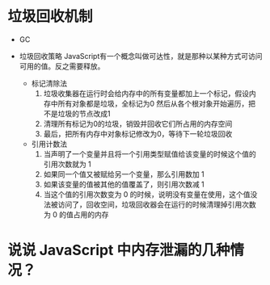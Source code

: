 # 垃圾回收机制
- GC
    
- 垃圾回收策略
    JavaScript有一个概念叫做可达性，就是那种以某种方式可访问可用的值。反之需要释放。
    - 标记清除法
        1. 垃圾收集器在运行时会给内存中的所有变量都加上一个标记，假设内存中所有对象都是垃圾，全标记为0
            然后从各个根对象开始遍历，把不是垃圾的节点改成1
        2. 清理所有标记为0的垃圾，销毁并回收它们所占用的内存空间
        3. 最后，把所有内存中对象标记修改为0，等待下一轮垃圾回收
    - 引用计数法
        1. 当声明了一个变量并且将一个引用类型赋值给该变量的时候这个值的引用次数就为 1
        2. 如果同一个值又被赋给另一个变量，那么引用数加 1
        3. 如果该变量的值被其他的值覆盖了，则引用次数减 1
        4. 当这个值的引用次数变为 0 的时候，说明没有变量在使用，这个值没法被访问了，回收空间，垃圾回收器会在运行的时候清理掉引用次数为 0 的值占用的内存

# 说说 JavaScript 中内存泄漏的几种情况？